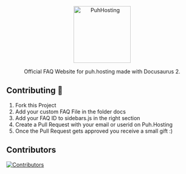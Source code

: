<p align="center">
  <a href="https://www.puh.hosting">
    <img alt="PuhHosting" src="https://cdn.puh.hosting/puhhosting/Logo/App.png" width="150" />
  </a>
</p>
<p align="center">
  Official FAQ Website for puh.hosting made with Docusaurus 2.
</p>

## Contributing 🔧
1. Fork this Project
2. Add your custom FAQ File in the folder docs
3. Add your FAQ ID to sidebars.js in the right section
4. Create a Pull Request with your email or userid on Puh.Hosting
5. Once the Pull Request gets approved you receive a small gift :)

## Contributors

<a href="https://github.com/PuhHosting/FAQ/graphs/contributors">
  <img src="https://contrib.rocks/image?repo=PuhHosting/FAQ"  alt="Contributors"/>
</a>
